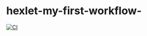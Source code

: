 # hexlet-my-first-workflow-
[![CI](https://github.com/PHPUSER-218/hexlet-my-first-workflow/actions/workflows/show-directory.yml/badge.svg)](https://github.com/PHPUSER-218/hexlet-my-first-workflow/actions)